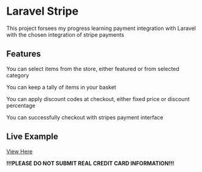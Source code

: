 # Laravel Stripe

<p> This project forsees my progress learning payment integration with Laravel with the chosen integration of stripe payments</p>

## Features

<p>You can select items from the store, either featured or from selected category</p>
<p>You can keep a tally of items in your basket</p>
<p>You can apply discount codes at checkout, either fixed price or discount percentage</p>
<p>You can successfully checkout with stripes payment interface</p>

## Live Example
<p><a href="https://ecommerce.jlcwd.me">View Here</a></p>
<p><strong>!!!PLEASE DO NOT SUBMIT REAL CREDIT CARD INFORMATION!!!</strong></p>
